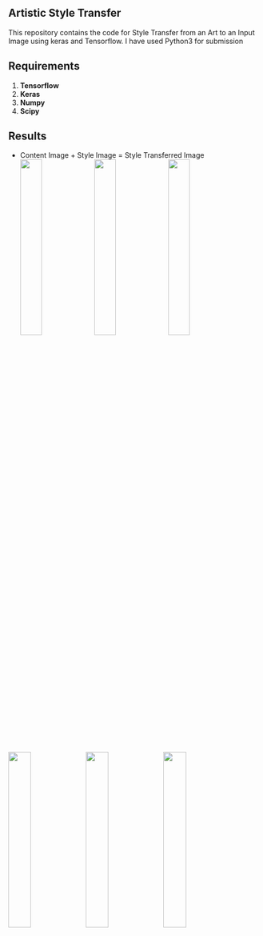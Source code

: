 ## Artistic Style Transfer
This repository contains the code for Style Transfer from an Art to an Input Image using keras and Tensorflow.
I have used Python3 for submission
## Requirements
1. **Tensorflow**
2. **Keras**
3. **Numpy**
4. **Scipy**

## Results
* Content Image                                 +                      Style Image            =       Style Transferred Image
  <img src="content_image.png" alt="" width="30%"> <img src="style.png" alt="" width="30%"> <img src="StyleTransferredImage.png" alt="" width="30%">


<img src="Sample Images/content_image.png" alt="" width="30%"> <img src="Sample Images/style.png" alt="" width="30%"> <img src="Sample Images/StyleTransferredImage.png" alt="" width="30%">
